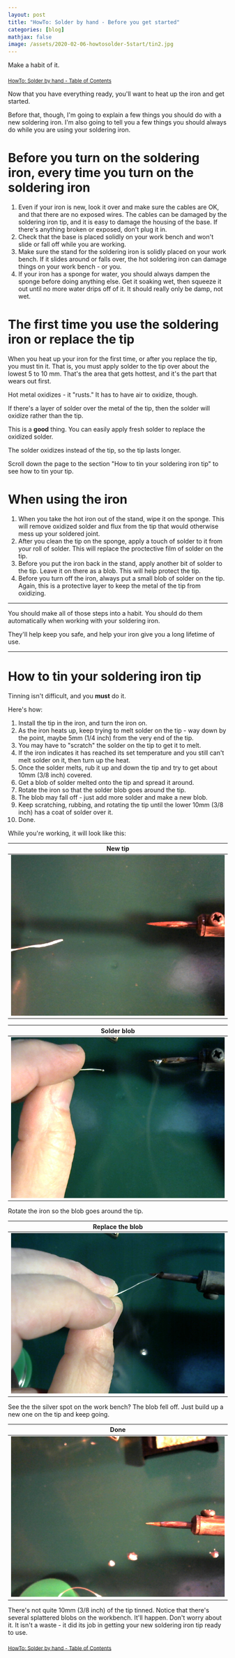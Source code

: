 ```yaml
---
layout: post
title: "HowTo: Solder by hand - Before you get started"
categories: [blog]
mathjax: false
image: /assets/2020-02-06-howtosolder-5start/tin2.jpg
---
```

Make a habit of it.

<sub>[HowTo: Solder by hand - Table of Contents](howtosolder-toc)</sub>

Now that you have everything ready, you'll want to heat up the iron and get started.

Before that, though, I'm going to explain a few things you should do with a new soldering iron.  I'm also going to tell you a few things you should always do while you are using your soldering iron.

# Before you turn on the soldering iron, **every time** you turn on the soldering iron

1. Even if your iron is new, look it over and make sure the cables are OK, and that there are no exposed wires.  The cables can be damaged by the soldering iron tip, and it is easy to damage the housing of the base.  If there's anything broken or exposed, don't plug it in.
2. Check that the base is placed solidly on your work bench and won't slide or fall off while you are working.
3. Make sure the stand for the soldering iron is solidly placed on your work bench.  If it slides around or falls over, the hot soldering iron can damage things on your work bench - or you.
4. If your iron has a sponge for water, you should always dampen the sponge before doing anything else.  Get it soaking wet, then squeeze it out until no more water drips off of it.  It should really only be damp, not wet.

# The first time you use the soldering iron or replace the tip

When you heat up your iron for the first time, or after you replace the tip, you must tin it.  That is, you must apply solder to the tip over about the lowest 5 to 10 mm.  That's the area that gets hottest, and it's the part that wears out first.

Hot metal oxidizes - it "rusts."  It has to have air to oxidize, though.

If there's a layer of solder over the metal of the tip, then the solder will oxidize rather than the tip.

This is a **good** thing.  You can easily apply fresh solder to replace the oxidized solder.

The solder oxidizes instead of the tip, so the tip lasts longer.

Scroll down the page to the section "How to tin your soldering iron tip" to see how to tin your tip.

# When using the iron

1. When you take the hot iron out of the stand, wipe it on the sponge.  This will remove oxidized solder and flux from the tip that would otherwise mess up your soldered joint.
2. After you clean the tip on the sponge, apply a touch of solder to it from your roll of solder.  This will replace the proctective film  of solder on the tip.
3. Before you put the iron back in the stand, apply another bit of solder to the tip.  Leave it on there as a blob.  This will help protect the tip.
4. Before you turn off the iron, always put a small blob of solder on the tip.  Again, this is a protective layer to keep the metal of the tip from oxidizing.

----------

You should make all of those steps into a habit.  You should do them automatically when working with your soldering iron.

They'll help keep you safe, and help your iron give you a long lifetime of use.

-----------------

# How to tin your soldering iron tip

Tinning isn't difficult, and you **must** do it.

Here's how:

1. Install the tip in the iron, and turn the iron on.
2. As the iron heats up, keep trying to melt solder on the tip - way down by the point, maybe 5mm (1/4 inch) from the very end of the tip.
3. You may have to "scratch" the solder on the tip to get it to melt.
4. If the iron indicates it has reached its set temperature and you still can't melt solder on it, then turn up the heat.
5. Once the solder melts, rub it up and down the tip and try to get about 10mm (3/8 inch) covered.
6. Get a blob of solder melted onto the tip and spread it around.
7. Rotate the iron so that the solder blob goes around the tip.
8. The blob may fall off - just add more solder and make a new blob.
9.  Keep scratching, rubbing, and rotating the tip until the lower 10mm (3/8 inch) has a coat of solder over it.
10. Done.


While you're working, it will look like this:

|New tip|
|-----|
|![New tip](/assets/2020-02-06-howtosolder-5start/tin1.jpg)|

|Solder blob|
|-----|
|![Solder blob](/assets/2020-02-06-howtosolder-5start/tin2.jpg)|

Rotate the iron so the blob goes around the tip.

|Replace the blob|
|-----|
|![Replace the blob](/assets/2020-02-06-howtosolder-5start/tin3.jpg)|

See the the silver spot on the work bench?  The blob fell off.  Just build up a new one on the tip and keep going.

|Done|
|-----|
|![Done](/assets/2020-02-06-howtosolder-5start/tin4.jpg)|

There's not quite 10mm (3/8 inch) of the tip tinned.  Notice that there's several splattered blobs on the workbench.  It'll happen.  Don't worry about it.  It isn't a waste - it did its job in getting your new soldering iron tip ready to use.


<sub>[HowTo: Solder by hand - Table of Contents](howtosolder-toc)</sub> 
 
